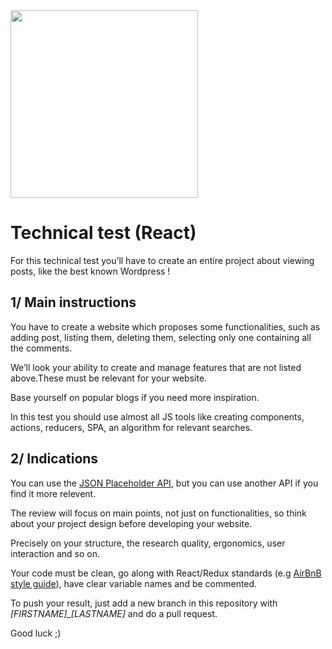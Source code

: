 <img src="https://upload.wikimedia.org/wikipedia/commons/a/a7/React-icon.svg" width="300" />

# Technical test (React)



For this technical test you’ll have to create an entire project about viewing posts, like the best known Wordpress !

## 1/ Main instructions

You have to create a website which proposes some functionalities, such as adding post, listing them, deleting them, selecting only one containing all the comments.

We’ll look your ability to create and manage features that are not listed above.These must be relevant for your website.

Base yourself on popular blogs if you need more inspiration.

In this test you should use almost all JS tools like creating components, actions, reducers, SPA, an algorithm for relevant searches.

## 2/ Indications

You can use the [JSON Placeholder API](https://jsonplaceholder.typicode.com/), but you can use another API if you find it more relevent.

The review will focus on main points, not just on functionalities, so think about your project design before developing your website.

Precisely on your structure, the research quality, ergonomics, user interaction and so on.

Your code must be clean, go along with React/Redux standards (e.g [AirBnB style guide](https://github.com/airbnb/javascript/tree/master/react)), have clear variable names and be commented.

To push your result, just add a new branch in this repository with
*[FIRSTNAME]_[LASTNAME]* and do a pull request.


Good luck ;)
